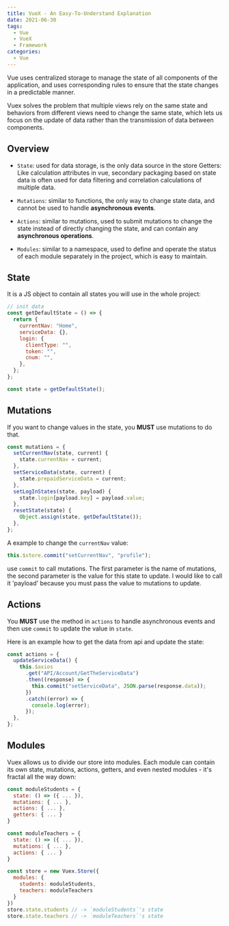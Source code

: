 ```yaml
---
title: VueX - An Easy-To-Understand Explanation
date: 2021-06-30
tags:
  - Vue
  - VueX
  - Framework
categories:
  - Vue
---
```


Vue uses centralized storage to manage the state of all components of the application, and uses corresponding rules to ensure that the state changes in a predictable manner.

Vuex solves the problem that multiple views rely on the same state and behaviors from different views need to change the same state, which lets us focus on the update of data rather than the transmission of data between components.

## Overview

- `State`: used for data storage, is the only data source in the store
  Getters: Like calculation attributes in vue, secondary packaging based on state data is often used for data filtering and correlation calculations of multiple data.

- `Mutations`: similar to functions, the only way to change state data, and cannot be used to handle **asynchronous events**.

- `Actions`: similar to mutations, used to submit mutations to change the state instead of directly changing the state, and can contain any **asynchronous operations**.

- `Modules`: similar to a namespace, used to define and operate the status of each module separately in the project, which is easy to maintain.

## State

It is a JS object to contain all states you will use in the whole project:

```js
// init data
const getDefaultState = () => {
  return {
    currentNav: "Home",
    serviceData: {},
    login: {
      clientType: "",
      token: "",
      cnum: "",
    },
  };
};

const state = getDefaultState();
```

## Mutations

If you want to change values in the state, you **MUST** use mutations to do that.

```js
const mutations = {
  setCurrentNav(state, current) {
    state.currentNav = current;
  },
  setServiceData(state, current) {
    state.prepaidServiceData = current;
  },
  setLogInStates(state, payload) {
    state.login[payload.key] = payload.value;
  },
  resetState(state) {
    Object.assign(state, getDefaultState());
  },
};
```

A example to change the `currentNav` value:

```js
this.$store.commit("setCurrentNav", "profile");
```

use `commit` to call mutations. The first parameter is the name of mutations, the second parameter is the value for this state to update. I would like to call it 'payload' because you must pass the value to mutations to update.

## Actions

You **MUST** use the method in `actions` to handle asynchronous events and then use `commit` to update the value in `state`.

Here is an example how to get the data from api and update the state:

```js
const actions = {
  updateServiceData() {
    this.$axios
      .get("API/Account/GetTheServiceData")
      .then((response) => {
        this.commit("setServiceData", JSON.parse(response.data));
      })
      .catch((error) => {
        console.log(error);
      });
  },
};
```

## Modules

Vuex allows us to divide our store into modules. Each module can contain its own state, mutations, actions, getters, and even nested modules - it's fractal all the way down:

```js
const moduleStudents = {
  state: () => ({ ... }),
  mutations: { ... },
  actions: { ... },
  getters: { ... }
}

const moduleTeachers = {
  state: () => ({ ... }),
  mutations: { ... },
  actions: { ... }
}

const store = new Vuex.Store({
  modules: {
    students: moduleStudents,
    teachers: moduleTeachers
  }
})
store.state.students // -> `moduleStudents`'s state
store.state.teachers // -> `moduleTeachers`'s state
```
